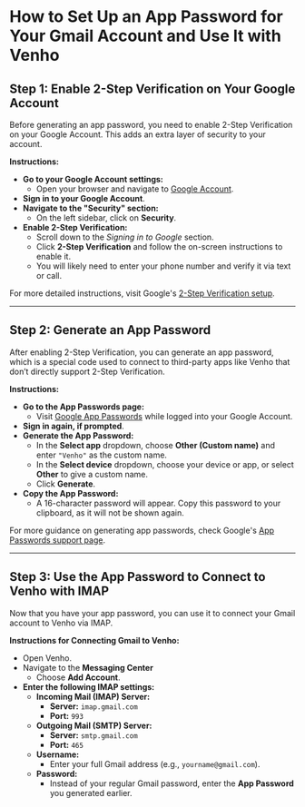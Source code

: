 # How to Set Up an App Password for Your Gmail Account and Use It with Venho

## Step 1: Enable 2-Step Verification on Your Google Account

Before generating an app password, you need to enable 2-Step Verification on your Google Account. This adds an extra layer of security to your account.

**Instructions:**

- **Go to your Google Account settings:**
    - Open your browser and navigate to [Google Account](https://myaccount.google.com/).
- **Sign in to your Google Account**.
- **Navigate to the "Security" section:**
    - On the left sidebar, click on **Security**.
- **Enable 2-Step Verification:**
    - Scroll down to the *Signing in to Google* section.
    - Click **2-Step Verification** and follow the on-screen instructions to enable it.
    - You will likely need to enter your phone number and verify it via text or call.

For more detailed instructions, visit Google's [2-Step Verification setup](https://support.google.com/accounts/answer/185839).

---

## Step 2: Generate an App Password

After enabling 2-Step Verification, you can generate an app password, which is a special code used to connect to third-party apps like Venho that don’t directly support 2-Step Verification.

**Instructions:**

- **Go to the App Passwords page:**
    - Visit [Google App Passwords](https://myaccount.google.com/apppasswords) while logged into your Google Account.
- **Sign in again, if prompted**.
- **Generate the App Password:**
    - In the **Select app** dropdown, choose **Other (Custom name)** and enter `"Venho"` as the custom name.
    - In the **Select device** dropdown, choose your device or app, or select **Other** to give a custom name.
    - Click **Generate**.
- **Copy the App Password:**
    - A 16-character password will appear. Copy this password to your clipboard, as it will not be shown again.

For more guidance on generating app passwords, check Google's [App Passwords support page](https://support.google.com/accounts/answer/185833).

---

## Step 3: Use the App Password to Connect to Venho with IMAP

Now that you have your app password, you can use it to connect your Gmail account to Venho via IMAP.

**Instructions for Connecting Gmail to Venho:**

- Open Venho.
- Navigate to the **Messaging Center**
    - Choose **Add Account**.
- **Enter the following IMAP settings:**
    - **Incoming Mail (IMAP) Server:**
        - **Server:** `imap.gmail.com`
        - **Port:** `993`
    - **Outgoing Mail (SMTP) Server:**
        - **Server:** `smtp.gmail.com`
        - **Port:** `465`
    - **Username:**
        - Enter your full Gmail address (e.g., `yourname@gmail.com`).
    - **Password:**
        - Instead of your regular Gmail password, enter the **App Password** you generated earlier.
